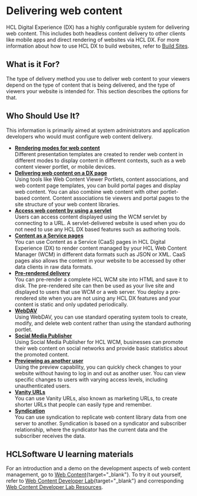 # Delivering web content

HCL Digital Experience (DX) has a highly configurable system for delivering web content. This includes both headless content delivery to other clients like mobile apps and direct rendering of websites via HCL DX. For more information about how to use HCL DX to build websites, refer to [Build Sites](../../build_sites/index.md).

## What is it For?

The type of delivery method you use to deliver web content to your viewers depend on the type of content that is being delivered, and the type of viewers your website is intended for. This section describes the options for that.

## Who Should Use It?

This information is primarily aimed at system administrators and application developers who would must configure web content delivery.

-   **[Rendering modes for web content](./wcm_rendering_modes.md)**  
Different presentation templates are created to render web content in different modes to display content in different contexts, such as a web content viewer portlet, or mobile devices.
-   **[Delivering web content on a DX page](../wcm_delivery/deliver_webcontent_on_dx/index.md)**  
Using tools like Web Content Viewer Portlets, content associations, and web content page templates, you can build portal pages and display web content. You can also combine web content with other portlet-based content. Content associations tie viewers and portal pages to the site structure of your web content libraries.
-   **[Access web content by using a servlet](./wcm_config_delivery_servlet.md)**  
Users can access content displayed using the WCM servlet by connecting to a URL. A servlet-delivered website is used when you do not need to use any HCL DX based features such as authoring tools.
-   **[Content as a Service pages](./content_as_a_service/index.md)**  
You can use Content as a Service (CaaS) pages in HCL Digital Experience (DX) to render content managed by your HCL Web Content Manager (WCM) in different data formats such as JSON or XML. CaaS pages also allows the content in your website to be accessed by other data clients in raw data formats.
-   **[Pre-rendered delivery](../wcm_delivery/pre-rendered_delivery/index.md)**  
You can pre-render a complete HCL WCM site into HTML and save it to disk. The pre-rendered site can then be used as your live site and displayed to users that use WCM or a web server. You deploy a pre-rendered site when you are not using any HCL DX features and your content is static and only updated periodically.
-   **[WebDAV](./webdav/index.md)**  
Using WebDAV, you can use standard operating system tools to create, modify, and delete web content rather than using the standard authoring portlet.
-   **[Social Media Publisher](./socialmedia_publisher/index.md)**  
Using Social Media Publisher for HCL WCM, businesses can promote their web content on social networks and provide basic statistics about the promoted content.
-   **[Previewing as another user](./preview_another_user/index.md)**  
Using the preview capability, you can quickly check changes to your website without having to log in and out as another user. You can view specific changes to users with varying access levels, including unauthenticated users.
-   **[Vanity URLs](./vanity_url/index.md)**  
You can use Vanity URLs, also known as marketing URLs, to create shorter URLs that people can easily type and remember.
-   **[Syndication](./syndication/index.md)**  
You can use syndication to replicate web content library data from one server to another. Syndication is based on a syndicator and subscriber relationship, where the syndicator has the current data and the subscriber receives the data.

## HCLSoftware U learning materials

For an introduction and a demo on the development aspects of web content management, go to [Web Content](https://hclsoftwareu.hcltechsw.com/component/axs/?view=sso_config&id=3&forward=https%3A%2F%2Fhclsoftwareu.hcltechsw.com%2Fcourses%2Flesson%2F%3Fid%3D414){target="_blank"}. To try it out yourself, refer to [Web Content Developer Lab](https://hclsoftwareu.hcltechsw.com/images/Lc4sMQCcN5uxXmL13gSlsxClNTU3Mjc3NTc4MTc2/DS_Academy/DX/Developer/HDX-DEV-100_Web_Content_Development_for_Beginners.pdf){target="_blank"} and corresponding [Web Content Developer Lab Resources](https://hclsoftwareu.hcltechsw.com/images/Lc4sMQCcN5uxXmL13gSlsxClNTU3Mjc3NTc4MTc2/DS_Academy/DX/Developer/HDX-DEV-100_Web_Content_Development_Lab_Resources.zip).
